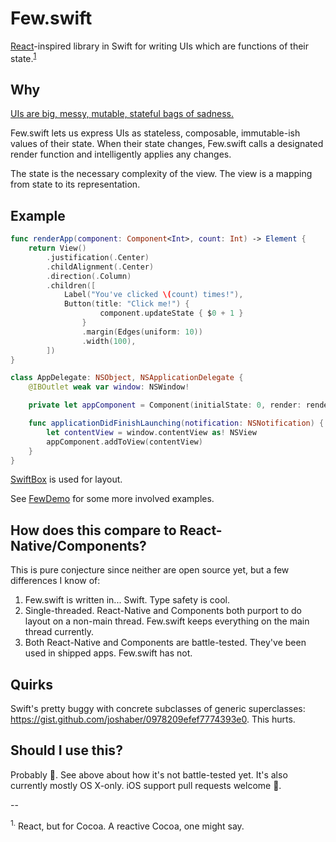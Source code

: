 # Few.swift

[React](http://facebook.github.io/react/)-inspired library in Swift for writing
UIs which are functions of their state.<sup><a href="#lol">1</a></sup>

## Why

[UIs are big, messy, mutable, stateful bags of sadness.](http://joshaber.github.io/2015/01/30/why-react-native-matters/)

Few.swift lets us express UIs as stateless, composable, immutable-ish values of
their state. When their state changes, Few.swift calls a designated render
function and intelligently applies any changes.

The state is the necessary complexity of the view. The view is a mapping from
state to its representation.

## Example

```swift
func renderApp(component: Component<Int>, count: Int) -> Element {
	return View()
		.justification(.Center)
		.childAlignment(.Center)
		.direction(.Column)
		.children([
			Label("You've clicked \(count) times!"),
			Button(title: "Click me!") {
					component.updateState { $0 + 1 }
				}
				.margin(Edges(uniform: 10))
				.width(100),
		])
}

class AppDelegate: NSObject, NSApplicationDelegate {
	@IBOutlet weak var window: NSWindow!

	private let appComponent = Component(initialState: 0, render: renderApp)

	func applicationDidFinishLaunching(notification: NSNotification) {
		let contentView = window.contentView as! NSView
		appComponent.addToView(contentView)
	}
}
```

[SwiftBox](https://github.com/joshaber/SwiftBox) is used for layout.

See [FewDemo](FewDemo) for some more involved examples.

## How does this compare to React-Native/Components?

This is pure conjecture since neither are open source yet, but a few
differences I know of:

1. Few.swift is written in... Swift. Type safety is cool.
2. Single-threaded. React-Native and Components both purport to do layout on a
non-main thread. Few.swift keeps everything on the main thread currently.
3. Both React-Native and Components are battle-tested. They've been used in
shipped apps. Few.swift has not.

## Quirks

Swift's pretty buggy with concrete subclasses of generic superclasses: https://gist.github.com/joshaber/0978209efef7774393e0.
This hurts.

## Should I use this?

Probably :doughnut:. See above about how it's not battle-tested yet. It's also
currently mostly OS X-only. iOS support pull requests welcome :sparkling_heart:.

--

<a name="lol"><sup>1.</sup></a> React, but for Cocoa. A reactive Cocoa, one might say.
